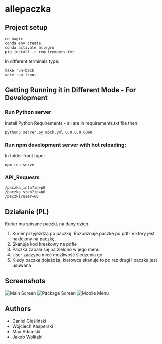 # allepaczka

## Project setup
```
cd magic
conda env create
conda activate allegro
pip install -r requirements.txt
```
In different terminals type:
```
make run-back
make run-front
```

## Getting Running it in Different Mode - For Development

### Run Python server

Install Python Requirements - all are in requirements.txt file then:
```
python3 server.py mock.yml 0.0.0.0 6060
```
### Run npm development server with hot reloading:
In folder front type:
```
npm run serve
```

### API_Requests
```
/paczka_info?id=p0
/paczka_stan?id=p0
/paczki?user=u0
```

## Działanie (PL)

Kurier ma spisane paczki, na dany dzień. 

1. Kurier przyjeżdzą po paczkę. Rozpoznaje paczkę po pdf-ie który jest naklejony na paczkę.
2. Skanuje kod kreskowy na pdfie
3. Paczka zapala się na zielono w jego menu
4. User zaczyna mieć możliwość śledzenia go
5. Kiedy paczka dojeżdża, kierowca skanuje to po raz drugi i paczka jest usuwana 

## Screenshots

![Main Screen](https://imagizer.imageshack.com/img921/3783/GVvO9j.jpg)
![Package Screen](https://imagizer.imageshack.com/img923/97/GTj00v.jpg)
![Mobile Menu](https://imagizer.imageshack.com/img924/8789/yrlaPH.jpg)

## Authors

- Daniel Cieśliński
- Wojciech Kasperski
- Max Adamski
- Jakob Wolitzki
